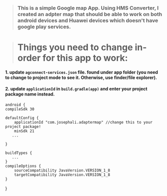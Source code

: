 > ### This is a simple Google map App. Using HMS Converter, I created an adpter map that should be able to work on both android devices and Huawei devices which doesn't have google play services.

> # Things you need to change in-order for this app to work:

####  1. update ` agconnect-services.json ` file. found under app folder (you need to change to project mode to see it. Otherwise, use finder/file explorer).

####  2. update `applicationId` in `build.gradle(app)` and enter your project package name instead. 

   
    android {
    compileSdk 30

    defaultConfig {
        applicationId "com.josephali.adaptermap" //change this to your project package! 
        minSdk 21
       ...
        
    }

    buildTypes {
       ...
    }
    compileOptions {
        sourceCompatibility JavaVersion.VERSION_1_8
        targetCompatibility JavaVersion.VERSION_1_8
    }
}

